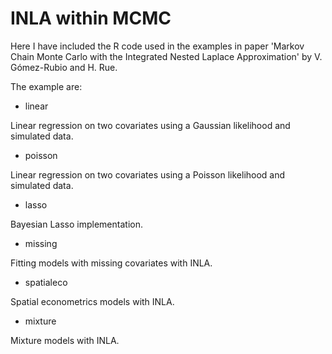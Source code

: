 # INLA within MCMC

Here I have included the R code used in the examples in paper 'Markov Chain
Monte Carlo with the Integrated Nested Laplace Approximation' by V. Gómez-Rubio
and H. Rue.

The example are:

* linear

Linear regression on two covariates using a Gaussian likelihood and
simulated data.

* poisson

Linear regression on two covariates using a Poisson likelihood and
simulated data.

* lasso

Bayesian Lasso implementation.

* missing

Fitting models with missing covariates with INLA.

* spatialeco

Spatial econometrics models with INLA.

* mixture

Mixture models with INLA.
